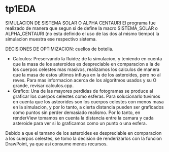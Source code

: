 # tp1EDA

SIMULACION DE SISTEMA SOLAR O ALPHA CENTAURI
El programa fue realizado de manera que segun si de define la macro SISTEMA_SOLAR o ALPHA_CENTAURI (no esta definido el uso de las dos al mismo tiempo) la simulacion muestra ese respectivo sistema.

DECISIONES DE OPTIMIZACION: cuellos de botella.
- Calculos:
    Preservando la fluidez de la simulacion, y teniendo en cuenta que la masa de los asteroides es despreciable en comparacion a la de los cuerpos celestes mas masivos, realizamos los calculos de manera que la masa de estos ultimos influya en la de los asteroides, pero no al reves. Para mas informacion acerca de los algoritmos usados y su O grande, revisar calculos.cpp.
- Grafico:
    Una de las mayores perdidas de fotogramas se produce al graficar los cuerpos celestes como esferas. Para solucionarlo tuvimos en cuenta que los asteorides son los cuerpos celestes con menos masa en la simulacion, y por lo tanto, a cierta distancia pueden ser graficados como puntos sin perder demasiado realismo. Por lo tanto, en renderView tomamos en cuenta la distancia entre la camara y cada asteroide para ver si lo graficamos como un punto o una esfera.




Debido a que el tamano de los asteroides es despreciable en comparacion a los cuerpos celestes, se tomo la decision de renderizarlos con la funcion DrawPoint, ya que asi consume menos recursos.